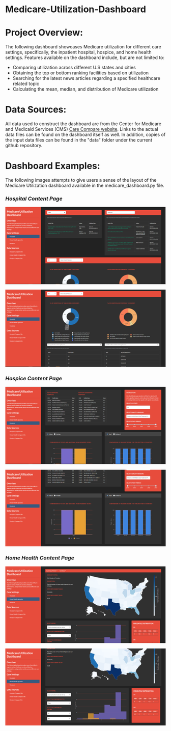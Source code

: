 # Medicare-Utilization-Dashboard

# Project Overview:<br>
The following dashboard showcases Medicare utilization for different care settings, specifically, the inpatient hospital, hospice, and home health settings.
Features available on the dashboard include, but are not limited to:
- Comparing utilization across different U.S states and cities
- Obtaining the top or bottom ranking facilities based on utilization
- Searching for the latest news articles regarding a specified healthcare related topic
- Calculating the mean, median, and distribution of Medicare utilization

# Data Sources:<br>
All data used to construct the dashboard are from the Center for Medicare and Medicaid Services (CMS) [Care Compare website](https://www.medicare.gov/care-compare/). Links to the actual data files can be found on the dashboard itself as well. In addition, copies of the input data files can be found in the "data" folder under the current github repository.

# Dashboard Examples:<br>
The following images attempts to give users a sense of the layout of the Medicare Utilization dashboard available in the medicare_dashboard.py file.

### <i>Hospital Content Page</i><br>

![Hospital Content Image 1](images/hospital_content1.PNG)

![Hospital Content Image 2](images/hospital_content2.PNG)

### <i>Hospice Content Page</i><br>

![Hospice Content Image 1](images/hospice_content1.PNG)

![Hospice Content Image 2](images/hospice_content2.PNG)

### <i>Home Health Content Page</i><br>

![Home Health Content Image 1](images/home_health_content1.PNG)

![Home Health Content Image 2](images/home_health_content2.PNG)
